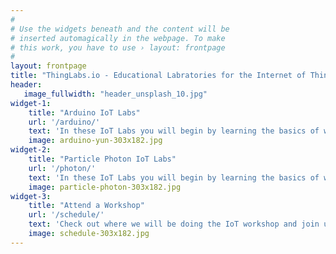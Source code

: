 ```yaml
---
#
# Use the widgets beneath and the content will be
# inserted automagically in the webpage. To make
# this work, you have to use › layout: frontpage
#
layout: frontpage
title: "ThingLabs.io - Educational Labratories for the Internet of Things"
header:
   image_fullwidth: "header_unsplash_10.jpg"
widget-1:
    title: "Arduino IoT Labs"
    url: '/arduino/'
    text: 'In these IoT Labs you will begin by learning the basics of working with Arduino micro-controllers and sensors, and move on to connecting them to the Internet. You will learn how to leverage Cloud IoT services to collect data and control devices and use advanced services like machine learning and analytics to discover insights using your <em>Things</em>.'
    image: arduino-yun-303x182.jpg
widget-2:
    title: "Particle Photon IoT Labs"
    url: '/photon/'
    text: 'In these IoT Labs you will begin by learning the basics of working with the Particle Photon Wi-Fi enabled development kit. You will learn how to leverage Cloud IoT services to collect data and control devices and use advanced services like machine learning and analytics to discover insights using your <em>Things</em>.'
    image: particle-photon-303x182.jpg
widget-3:
    title: "Attend a Workshop"
    url: '/schedule/'
    text: 'Check out where we will be doing the IoT workshop and join us for a fun filled few hours.'
    image: schedule-303x182.jpg
---
```

